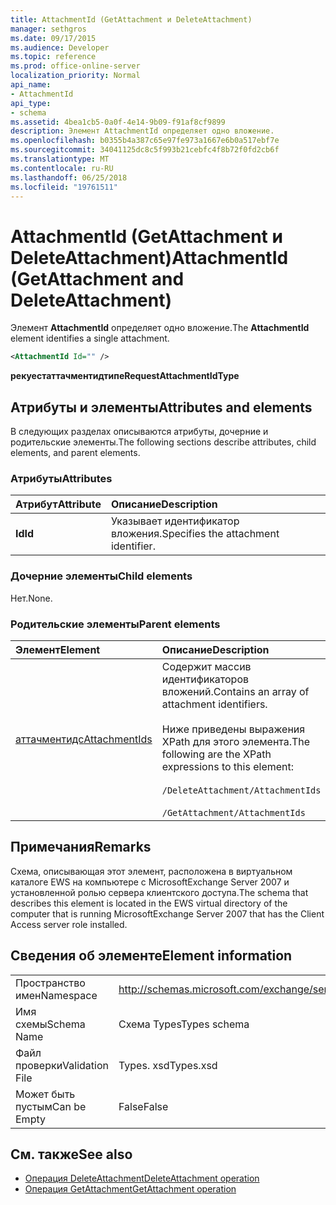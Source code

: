 ```yaml
---
title: AttachmentId (GetAttachment и DeleteAttachment)
manager: sethgros
ms.date: 09/17/2015
ms.audience: Developer
ms.topic: reference
ms.prod: office-online-server
localization_priority: Normal
api_name:
- AttachmentId
api_type:
- schema
ms.assetid: 4bea1cb5-0a0f-4e14-9b09-f91af8cf9899
description: Элемент AttachmentId определяет одно вложение.
ms.openlocfilehash: b0355b4a387c65e97fe973a1667e6b0a517ebf7e
ms.sourcegitcommit: 34041125dc8c5f993b21cebfc4f8b72f0fd2cb6f
ms.translationtype: MT
ms.contentlocale: ru-RU
ms.lasthandoff: 06/25/2018
ms.locfileid: "19761511"
---
```

# <a name="attachmentid-getattachment-and-deleteattachment"></a><span data-ttu-id="5b48f-103">AttachmentId (GetAttachment и DeleteAttachment)</span><span class="sxs-lookup"><span data-stu-id="5b48f-103">AttachmentId (GetAttachment and DeleteAttachment)</span></span>

<span data-ttu-id="5b48f-104">Элемент **AttachmentId** определяет одно вложение.</span><span class="sxs-lookup"><span data-stu-id="5b48f-104">The **AttachmentId** element identifies a single attachment.</span></span> 
  
```xml
<AttachmentId Id="" />
```

 <span data-ttu-id="5b48f-105">**рекуестаттачментидтипе**</span><span class="sxs-lookup"><span data-stu-id="5b48f-105">**RequestAttachmentIdType**</span></span>
## <a name="attributes-and-elements"></a><span data-ttu-id="5b48f-106">Атрибуты и элементы</span><span class="sxs-lookup"><span data-stu-id="5b48f-106">Attributes and elements</span></span>

<span data-ttu-id="5b48f-107">В следующих разделах описываются атрибуты, дочерние и родительские элементы.</span><span class="sxs-lookup"><span data-stu-id="5b48f-107">The following sections describe attributes, child elements, and parent elements.</span></span>
  
### <a name="attributes"></a><span data-ttu-id="5b48f-108">Атрибуты</span><span class="sxs-lookup"><span data-stu-id="5b48f-108">Attributes</span></span>

|<span data-ttu-id="5b48f-109">**Атрибут**</span><span class="sxs-lookup"><span data-stu-id="5b48f-109">**Attribute**</span></span>|<span data-ttu-id="5b48f-110">**Описание**</span><span class="sxs-lookup"><span data-stu-id="5b48f-110">**Description**</span></span>|
|:-----|:-----|
|<span data-ttu-id="5b48f-111">**Id**</span><span class="sxs-lookup"><span data-stu-id="5b48f-111">**Id**</span></span> <br/> |<span data-ttu-id="5b48f-112">Указывает идентификатор вложения.</span><span class="sxs-lookup"><span data-stu-id="5b48f-112">Specifies the attachment identifier.</span></span>  <br/> |
   
### <a name="child-elements"></a><span data-ttu-id="5b48f-113">Дочерние элементы</span><span class="sxs-lookup"><span data-stu-id="5b48f-113">Child elements</span></span>

<span data-ttu-id="5b48f-114">Нет.</span><span class="sxs-lookup"><span data-stu-id="5b48f-114">None.</span></span>
  
### <a name="parent-elements"></a><span data-ttu-id="5b48f-115">Родительские элементы</span><span class="sxs-lookup"><span data-stu-id="5b48f-115">Parent elements</span></span>

|<span data-ttu-id="5b48f-116">**Элемент**</span><span class="sxs-lookup"><span data-stu-id="5b48f-116">**Element**</span></span>|<span data-ttu-id="5b48f-117">**Описание**</span><span class="sxs-lookup"><span data-stu-id="5b48f-117">**Description**</span></span>|
|:-----|:-----|
|[<span data-ttu-id="5b48f-118">аттачментидс</span><span class="sxs-lookup"><span data-stu-id="5b48f-118">AttachmentIds</span></span>](attachmentids.md) <br/> | <span data-ttu-id="5b48f-119">Содержит массив идентификаторов вложений.</span><span class="sxs-lookup"><span data-stu-id="5b48f-119">Contains an array of attachment identifiers.</span></span><br/><br/>  <span data-ttu-id="5b48f-120">Ниже приведены выражения XPath для этого элемента.</span><span class="sxs-lookup"><span data-stu-id="5b48f-120">The following are the XPath expressions to this element:</span></span><br/><br/>`/DeleteAttachment/AttachmentIds`<br/><br/>`/GetAttachment/AttachmentIds` <br/> |
   
## <a name="remarks"></a><span data-ttu-id="5b48f-121">Примечания</span><span class="sxs-lookup"><span data-stu-id="5b48f-121">Remarks</span></span>

<span data-ttu-id="5b48f-122">Схема, описывающая этот элемент, расположена в виртуальном каталоге EWS на компьютере с MicrosoftExchange Server 2007 и установленной ролью сервера клиентского доступа.</span><span class="sxs-lookup"><span data-stu-id="5b48f-122">The schema that describes this element is located in the EWS virtual directory of the computer that is running MicrosoftExchange Server 2007 that has the Client Access server role installed.</span></span>
  
## <a name="element-information"></a><span data-ttu-id="5b48f-123">Сведения об элементе</span><span class="sxs-lookup"><span data-stu-id="5b48f-123">Element information</span></span>

|||
|:-----|:-----|
|<span data-ttu-id="5b48f-124">Пространство имен</span><span class="sxs-lookup"><span data-stu-id="5b48f-124">Namespace</span></span>  <br/> |http://schemas.microsoft.com/exchange/services/2006/types  <br/> |
|<span data-ttu-id="5b48f-125">Имя схемы</span><span class="sxs-lookup"><span data-stu-id="5b48f-125">Schema Name</span></span>  <br/> |<span data-ttu-id="5b48f-126">Схема Types</span><span class="sxs-lookup"><span data-stu-id="5b48f-126">Types schema</span></span>  <br/> |
|<span data-ttu-id="5b48f-127">Файл проверки</span><span class="sxs-lookup"><span data-stu-id="5b48f-127">Validation File</span></span>  <br/> |<span data-ttu-id="5b48f-128">Types. xsd</span><span class="sxs-lookup"><span data-stu-id="5b48f-128">Types.xsd</span></span>  <br/> |
|<span data-ttu-id="5b48f-129">Может быть пустым</span><span class="sxs-lookup"><span data-stu-id="5b48f-129">Can be Empty</span></span>  <br/> |<span data-ttu-id="5b48f-130">False</span><span class="sxs-lookup"><span data-stu-id="5b48f-130">False</span></span>  <br/> |
   
## <a name="see-also"></a><span data-ttu-id="5b48f-131">См. также</span><span class="sxs-lookup"><span data-stu-id="5b48f-131">See also</span></span>

- [<span data-ttu-id="5b48f-132">Операция DeleteAttachment</span><span class="sxs-lookup"><span data-stu-id="5b48f-132">DeleteAttachment operation</span></span>](deleteattachment-operation.md)
- [<span data-ttu-id="5b48f-133">Операция GetAttachment</span><span class="sxs-lookup"><span data-stu-id="5b48f-133">GetAttachment operation</span></span>](getattachment-operation.md)

